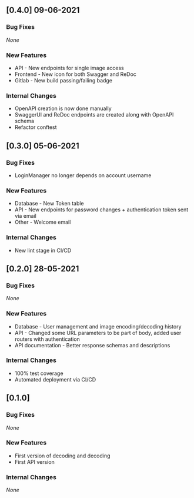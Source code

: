 ## [0.4.0] 09-06-2021

### Bug Fixes

_None_

### New Features

* API - New endpoints for single image access
* Frontend - New icon for both Swagger and ReDoc
* Gitlab - New build passing/failing badge

### Internal Changes

* OpenAPI creation is now done manually
* SwaggerUI and ReDoc endpoints are created along with OpenAPI schema
* Refactor conftest

## [0.3.0] 05-06-2021

### Bug Fixes

* LoginManager no longer depends on account username

### New Features

* Database - New Token table
* API - New endpoints for password changes + authentication token sent via email
* Other - Welcome email

### Internal Changes

* New lint stage in CI/CD

## [0.2.0] 28-05-2021

### Bug Fixes

_None_

### New Features

* Database - User management and image encoding/decoding history
* API - Changed some URL parameters to be part of body, added user routers with authentication
* API documentation - Better response schemas and descriptions

### Internal Changes

* 100% test coverage
* Automated deployment via CI/CD

## [0.1.0]

### Bug Fixes

_None_

### New Features

* First version of decoding and decoding
* First API version

### Internal Changes

_None_
